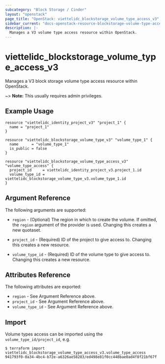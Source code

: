 ```yaml
---
subcategory: "Block Storage / Cinder"
layout: "openstack"
page_title: "OpenStack: viettelidc_blockstorage_volume_type_access_v3"
sidebar_current: "docs-openstack-resource-blockstorage-volume-type-access-v3"
description: |-
  Manages a V3 volume type access resource within OpenStack.
---
```


# viettelidc\_blockstorage\_volume\_type\_access\_v3

Manages a V3 block storage volume type access resource within OpenStack.

~> **Note:** This usually requires admin privileges.


## Example Usage

```hcl
resource "viettelidc_identity_project_v3" "project_1" {
  name = "project_1"
}

resource "viettelidc_blockstorage_volume_type_v3" "volume_type_1" {
  name      = "volume_type_1"
  is_public = false
}

resource "viettelidc_blockstorage_volume_type_access_v3" "volume_type_access" {
  project_id     = viettelidc_identity_project_v3.project_1.id
  volume_type_id = viettelidc_blockstorage_volume_type_v3.volume_type_1.id
}

```

## Argument Reference

The following arguments are supported:

* `region` - (Optional) The region in which to create the volume. If
    omitted, the `region` argument of the provider is used. Changing this
    creates a new quotaset.

* `project_id` - (Required) ID of the project to give access to. Changing this
    creates a new resource.

* `volume_type_id` - (Required) ID of the volume type to give access to. Changing
    this creates a new resource.


## Attributes Reference

The following attributes are exported:

* `region` - See Argument Reference above.
* `project_id` - See Argument Reference above.
* `volume_type_id` - See Argument Reference above.

## Import

Volume types access can be imported using the `volume_type_id/project_id`, e.g.

```
$ terraform import viettelidc_blockstorage_volume_type_access_v3.volume_type_access 941793f0-0a34-4bc4-b72e-a6326ae58283/ed498e81f0cc448bae0ad4f8f21bf67f
```
